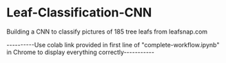 # Leaf-Classification-CNN
Building a CNN to classify pictures of 185 tree leafs from leafsnap.com

----------Use colab link provided in first line of "complete-workflow.ipynb" in Chrome to display everything correctly-----------
